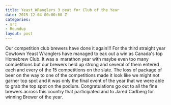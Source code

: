 ```yaml
---
title: Yeast WRanglers 3 peat for Club of the Year
date: 2015-12-04 00:00:00 Z
categories:
- src
- Roundup
layout: post
---
```


<p>Our competition club brewers have done it again!!! For the third straight year Cowtown Yeast Wranglers have managed to eak out a win as Canada's top Homebrew Club. It was a &nbsp;marathon year with maybe even too many competitions but our brewers held up strong and several of them entered each and every of the 15 competitions on the slate. The loss of package of beer on the way to one of the competitions made it look like we might not garner top spot and it was only the final event of the year that we were able to grab the top spot on the podium. Congratulations go out to all the fine brewers across this country that participated and to Jared Carlberg for winning Brewer of the year.</p>
